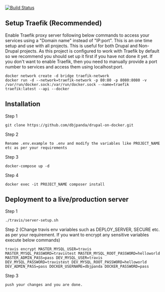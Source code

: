 [![Build Status](https://travis-ci.com/dbjpanda/drupal-on-docker.svg?token=55CADUHzgmryMHLpbyAs&branch=master)](https://travis-ci.com/dbjpanda/drupal-on-docker)

Setup Traefik (Recommended)
--------------
Enable Traefik proxy server following below commands to access your services using a "Domain name" instead of "IP:port". This is an one time setup and use with all projects. This is useful for both Drupal and Non-Drupal projects. As this project is configured to work with Traefik by default so we recommend you should set up it first if you have not done it yet. If you don't want to enable Traefik, then you need to manually provide a port number to services and access them using localhost:port.
```
docker network create -d bridge traefik-network
docker run -d --network=traefik-network -p 80:80 -p 8080:8080 -v /var/run/docker.sock:/var/run/docker.sock --name=traefik traefik:latest --api --docker
```

Installation 
------------
Step 1 
``````
git clone https://github.com/dbjpanda/drupal-on-docker.git
```````
Step 2 
````````
Rename .env.example to .env and modify the variables like PROJECT_NAME etc as per your requirements
``````````````
Step 3
````````
docker-compose up -d
````````

Step 4
````````
docker exec -it PROJECT_NAME composer install
````````


Deployment to a live/production server
---------------------------
Step 1 
``````
./travis/server-setup.sh
``````

Step 2 (Change travis env variables such as DEPLOY_SERVER, SECURE  etc. as per your requirement. If you want to encrypt any sensitive variables execute below commands)
``````
travis encrypt MASTER_MYSQL_USER=travis MASTER_MYSQL_PASSWORD=travistest MASTER_MYSQL_ROOT_PASSWORD=helloworld MASTER_ADMIN_PASS=pass DEV_MYSQL_USER=travis DEV_MYSQL_PASSWORD=travistest DEV_MYSQL_ROOT_PASSWORD=helloworld DEV_ADMIN_PASS=pass DOCKER_USERNAME=dbjpanda DOCKER_PASSWORD=pass
``````

Step 3
``````
push your changes and you are done.
``````


